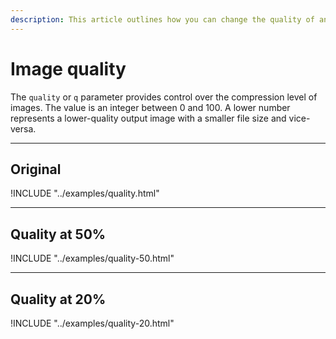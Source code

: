 ```yaml
---
description: This article outlines how you can change the quality of an image using the Image API.
---
```


# Image quality

The `quality` or `q` parameter provides control over the compression level of images. The value is an integer between 0 and 100. A lower number represents a lower-quality output image with a smaller file size and vice-versa.

---

## Original

!INCLUDE "../examples/quality.html"

---

## Quality at 50%

!INCLUDE "../examples/quality-50.html"

---

## Quality at 20%

!INCLUDE "../examples/quality-20.html"